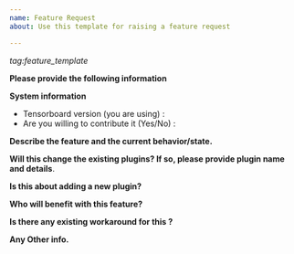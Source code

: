 ```yaml
---
name: Feature Request
about: Use this template for raising a feature request

---
```


<em>tag:feature_template</em>

**Please provide the following information**

**System information**
- Tensorboard version (you are using) :
- Are you willing to contribute it (Yes/No) :



**Describe the feature and the current behavior/state.**

**Will this change the existing plugins? If so, please provide plugin name and details**.

**Is this about adding a new plugin?**

**Who will benefit with this feature?**

**Is there any existing workaround for this ?**

**Any Other info.**
